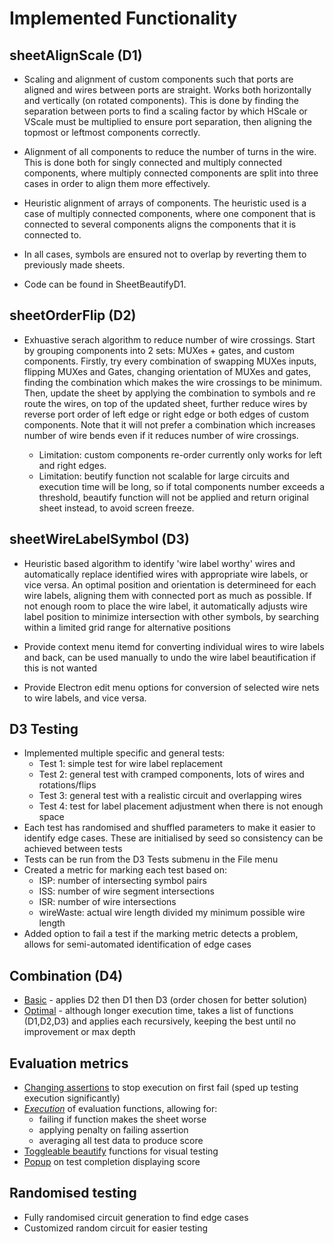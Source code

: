 # Implemented Functionality

## sheetAlignScale (D1)
- Scaling and alignment of custom components such that ports are aligned and wires between ports are straight. Works both horizontally and vertically (on rotated components). This is done by finding the separation between ports to find a scaling factor by which HScale or VScale must be multiplied to ensure port separation, then aligning the topmost or leftmost components correctly.

- Alignment of all components to reduce the number of turns in the wire. This is done both for singly connected and multiply connected components, where multiply connected components are split into three cases in order to align them more effectively.

- Heuristic alignment of arrays of components. The heuristic used is a case of multiply connected components, where one component that is connected to several components aligns the components that it is connected to. 

- In all cases, symbols are ensured not to overlap by reverting them to previously made sheets.

- Code can be found in SheetBeautifyD1.


## sheetOrderFlip (D2)
- Exhuastive serach algorithm to reduce number of wire crossings. Start by grouping components into 2 sets: MUXes + gates, and custom components. Firstly, try every combination of swapping MUXes inputs, flipping MUXes and Gates, changing orientation of MUXes and gates, finding the combination which makes the wire crossings to be minimum. Then, update the sheet by applying the combination to symbols and re route the wires, on top of the updated sheet, further reduce wires by reverse port order of left edge or right edge or both edges of custom components. Note that it will not prefer a combination which increases number of wire bends even if it reduces number of wire crossings.

    - Limitation: custom components re-order currently only works for left and right edges. 
    - Limitation: beutify function not scalable for large circuits and execution time will be long, so if total components number exceeds a threshold, beautify function will not be applied and return original sheet instead, to avoid screen freeze.



## sheetWireLabelSymbol (D3)

- Heuristic based algorithm to identify 'wire label worthy' wires and automatically replace identified wires with appropriate wire labels, or vice versa. An optimal position and orientation is determineed for each wire labels, aligning them with connected port as much as possible. If not enough room to place the wire label, it automatically adjusts wire label position to minimize intersection with other symbols, by searching within a limited grid range for alternative positions

- Provide context menu itemd for converting individual wires to wire labels and back, can be used manually to undo the wire label beautification if this is not wanted

- Provide Electron edit menu options for conversion of selected wire nets to wire labels, and vice versa.

## D3 Testing

- Implemented multiple specific and general tests:
  - Test 1: simple test for wire label replacement
  - Test 2: general test with cramped components, lots of wires and rotations/flips
  - Test 3: general test with a realistic circuit and overlapping wires
  - Test 4: test for label placement adjustment when there is not enough space
- Each test has randomised and shuffled parameters to make it easier to identify edge cases. These are initialised by seed so consistency can be achieved between tests
- Tests can be run from the D3 Tests submenu in the File menu
- Created a metric for marking each test based on:
  - ISP: number of intersecting symbol pairs
  - ISS: number of wire segment intersections
  - ISR: number of wire intersections
  - wireWaste: actual wire length divided my minimum possible wire length
- Added option to fail a test if the marking metric detects a problem, allows for semi-automated identification of edge cases    

## Combination (D4)
- <u>Basic</u> - applies D2 then D1 then D3 (order chosen for better solution)
- <u>Optimal</u> - although longer execution time, takes a list of functions (D1,D2,D3) and applies each recursively, keeping the best until no improvement or max depth


## Evaluation metrics
- <u>Changing assertions</u> to stop execution on first fail (sped up testing execution significantly)
- <u>*Execution*</u> of evaluation functions, allowing for: 
    - failing if function makes the sheet worse  
    - applying penalty on failing assertion
    - averaging all test data to produce score
- <u>Toggleable beautify</u> functions for visual testing
- <u>Popup</u> on test completion displaying score


## Randomised testing
- Fully randomised circuit generation to find edge cases
- Customized random circuit for easier testing